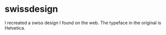 # swissdesign
I recreated a swiss design I found on the web. The typeface in the original is Helvetica.
